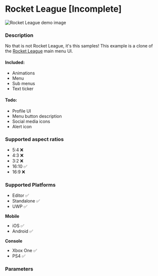 # Rocket League [Incomplete]
![Rocket League demo image](https://github.com/LewisJohnson/unity-ui-examples/blob/master/Assets/ScreenSpace/RocketLeague/readme-image.JPG)
### Description
No that is not Rocket League, it's this samples! This example is a clone of the [Rocket League](https://en.wikipedia.org/wiki/Rocket_League) main menu UI. 

#### Included: 
* Animations
* Menu
* Sub menus
* Text ticker

#### Todo:
* Profile UI
* Menu button description
* Social media icons
* Alert icon

### Supported aspect ratios
* 5:4 ❌
* 4:3 ❌
* 3:2 ❌
* 16:10 ✅
* 16:9 ❌

### Supported Platforms
* Editor ✅
* Standalone ✅
* UWP ✅

**Mobile**
* iOS ✅
* Android ✅

**Console**
* Xbox One ✅
* PS4 ✅

### Parameters

